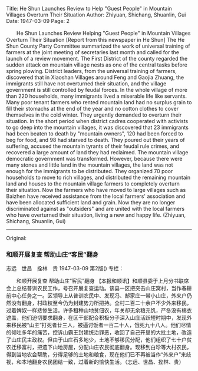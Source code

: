 Title: He Shun Launches Review to Help "Guest People" in Mountain Villages Overturn Their Situation
Author: Zhiyuan, Shichang, Shuanlin, Gui
Date: 1947-03-09
Page: 2

　　He Shun Launches Review
    Helping "Guest People" in Mountain Villages Overturn Their Situation
    [Report from this newspaper in He Shun] The He Shun County Party Committee summarized the work of universal training of farmers at the joint meeting of secretaries last month and called for the launch of a review movement. The First District of the county regarded the sudden attack on mountain village nests as one of the central tasks before spring plowing. District leaders, from the universal training of farmers, discovered that in Xiaoshan Villages around Feng and Gaojia Zhuang, the immigrants still have not overturned their situation, and the village government is still controlled by feudal forces. In the whole village of more than 220 households, many immigrants lived a miserable life like servants. Many poor tenant farmers who rented mountain land had no surplus grain to fill their stomachs at the end of the year and no cotton clothes to cover themselves in the cold winter. They urgently demanded to overturn their situation. In the short period when district cadres cooperated with activists to go deep into the mountain villages, it was discovered that 23 immigrants had been beaten to death by "mountain owners", 120 had been forced to beg for food, and 98 had starved to death. They poured out their years of suffering, accused the mountain tyrants of their feudal rule crimes, and recovered a large amount of land they had reclaimed. The mountain village democratic government was transformed. However, because there were many stones and little land in the mountain villages, the land was not enough for the immigrants to be distributed. They organized 70 poor households to move to rich villages, and distributed the remaining mountain land and houses to the mountain village farmers to completely overturn their situation. Now the farmers who have moved to large villages such as Baizhen have received assistance from the local farmers' association and have been allocated sufficient land and grain. Now they are no longer discriminated against as "outsiders" and are united with the local farmers who have overturned their situation, living a new and happy life. (Zhiyuan, Shichang, Shuanlin, Gui)



<hr /> 

Original: 


### 和顺开展复查  帮助山庄“客民”翻身
志远　世昌　拴林　贵
1947-03-09
第2版()
专栏：

　　和顺开展复查
    帮助山庄“客民”翻身
    【本报和顺讯】和顺县委于上月分书联席会上总结普训农民工作，号召开展复查运动。该县一区把突击山庄窝村，当作春耕前中心任务之一。区领导上从普训农民中、发现冯、郜家庄一带小山庄，外来户仍然没有翻身，村政权至今仍为封建势力所把持。全村二百二十余户不少外来移民，过着婢奴一样悲惨生活。许多租种山地贫佃农，年关却无余粮充饥，严冬没有棉衣遮盖，他们迫切要求翻身，在区干部配合积极分子深入山庄活跃短时期中，发现外来移民被“山主”打死者廿三人，被逼讨饭者一百二十人，饿死九十八人。他们尽情的倾吐多年的痛苦，控诉山霸王封建统治罪恶，收回了自己开垦的大批土地，改造了山庄民主政权。但由于山庄石多地少，土地不够移民分配，他们组织了七十户贫农迁移富村，把遗下山地房屋，分配山庄农民彻底翻身。现移到白珍等大村农民，得到当地农会帮助，分得足够的土地和粮食，现在他们已不再被当作“外来户”来歧视，和本地翻身农民团结一致，过着新的愉快生活。（志远、世昌、拴林、贵）
